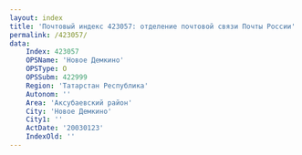 ```yaml
---
layout: index
title: 'Почтовый индекс 423057: отделение почтовой связи Почты России'
permalink: /423057/
data:
    Index: 423057
    OPSName: 'Новое Демкино'
    OPSType: О
    OPSSubm: 422999
    Region: 'Татарстан Республика'
    Autonom: ''
    Area: 'Аксубаевский район'
    City: 'Новое Демкино'
    City1: ''
    ActDate: '20030123'
    IndexOld: ''
---
```

